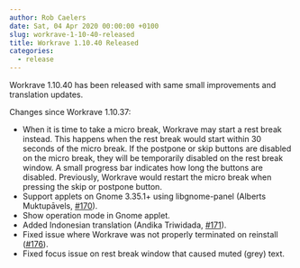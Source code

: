 ```yaml
---
author: Rob Caelers
date: Sat, 04 Apr 2020 00:00:00 +0100
slug: workrave-1-10-40-released
title: Workrave 1.10.40 Released
categories:
  - release
---
```

Workrave 1.10.40 has been released with same small improvements and translation updates.
<!--more-->

Changes since Workrave 1.10.37:

- When it is time to take a micro break, Workrave may start a rest break
   instead. This happens when the rest break would start within 30 seconds of
   the micro break. If the postpone or skip buttons are disabled on the micro
   break, they will be temporarily disabled on the rest break window. A small
   progress bar indicates how long the buttons are disabled. Previously,
   Workrave would restart the micro break when pressing the skip or postpone
   button.
- Support applets on Gnome 3.35.1+ using libgnome-panel (Alberts Muktupāvels, [#170](https://github.com/rcaelers/workrave/pull/170)).
- Show operation mode in Gnome applet.
- Added Indonesian translation (Andika Triwidada, [#171](https://github.com/rcaelers/workrave/pull/171)).
- Fixed issue where Workrave was not properly terminated on reinstall ([#176](https://github.com/rcaelers/workrave/issues/176)).
- Fixed focus issue on rest break window that caused muted (grey) text.
